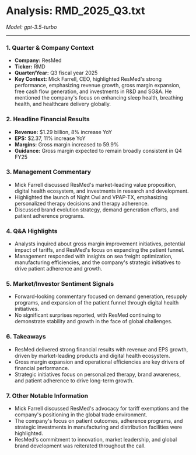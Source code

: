 # Analysis: RMD_2025_Q3.txt

*Model: gpt-3.5-turbo*

---

### 1. Quarter & Company Context
- **Company:** ResMed
- **Ticker:** RMD
- **Quarter/Year:** Q3 fiscal year 2025
- **Key Context:** Mick Farrell, CEO, highlighted ResMed's strong performance, emphasizing revenue growth, gross margin expansion, free cash flow generation, and investments in R&D and SG&A. He mentioned the company's focus on enhancing sleep health, breathing health, and healthcare delivery globally.

### 2. Headline Financial Results
- **Revenue:** $1.29 billion, 8% increase YoY
- **EPS:** $2.37, 11% increase YoY
- **Margins:** Gross margin increased to 59.9%
- **Guidance:** Gross margin expected to remain broadly consistent in Q4 FY25

### 3. Management Commentary
- Mick Farrell discussed ResMed's market-leading value proposition, digital health ecosystem, and investments in research and development.
- Highlighted the launch of Night Owl and VPAP-TX, emphasizing personalized therapy decisions and therapy adherence.
- Discussed brand evolution strategy, demand generation efforts, and patient adherence programs.

### 4. Q&A Highlights
- Analysts inquired about gross margin improvement initiatives, potential impact of tariffs, and ResMed's focus on expanding the patient funnel.
- Management responded with insights on sea freight optimization, manufacturing efficiencies, and the company's strategic initiatives to drive patient adherence and growth.

### 5. Market/Investor Sentiment Signals
- Forward-looking commentary focused on demand generation, resupply programs, and expansion of the patient funnel through digital health initiatives.
- No significant surprises reported, with ResMed continuing to demonstrate stability and growth in the face of global challenges.

### 6. Takeaways
- ResMed delivered strong financial results with revenue and EPS growth, driven by market-leading products and digital health ecosystem.
- Gross margin expansion and operational efficiencies are key drivers of financial performance.
- Strategic initiatives focus on personalized therapy, brand awareness, and patient adherence to drive long-term growth.

### 7. Other Notable Information
- Mick Farrell discussed ResMed's advocacy for tariff exemptions and the company's positioning in the global trade environment.
- The company's focus on patient outcomes, adherence programs, and strategic investments in manufacturing and distribution facilities were highlighted.
- ResMed's commitment to innovation, market leadership, and global brand development was reiterated throughout the call.